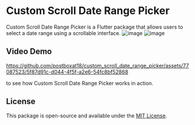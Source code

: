 # Custom Scroll Date Range Picker

Custom Scroll Date Range Picker is a Flutter package that allows users to select a date range using a scrollable interface.
![image](https://github.com/postboxat18/custom_scroll_date_range_picker/assets/77087523/551b06bd-8c7e-4e56-b76c-f9e85734d086)
![image](https://github.com/postboxat18/custom_scroll_date_range_picker/assets/77087523/82a2c8e8-1027-4589-8f1c-15489293006f)

## Video Demo

https://github.com/postboxat18/custom_scroll_date_range_picker/assets/77087523/5f87d91c-d044-4f5f-a2e6-54fc8bf52868


 to see how Custom Scroll Date Range Picker works in action.

## License
This package is open-source and available under the [MIT License](LICENSE).
